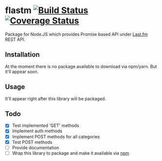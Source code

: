 # flastm [![Build Status](https://travis-ci.org/sumthief/flastm.svg?branch=master)](https://travis-ci.org/sumthief/flastm) [![Coverage Status](https://coveralls.io/repos/github/sumthief/flastm/badge.svg?branch=master)](https://coveralls.io/github/sumthief/flastm?branch=master)

Package for Node.JS which provides Promise based API under [Last.fm](https://www.last.fm/api/intro)
REST API.

## Installation

At the moment there is no package available to download via npm/yarn. But it'll appear soon.

## Usage

It'll appear right after this library will be packaged.

## Todo

- [x] Test implemented 'GET' methods
- [x] Implement auth methods
- [x] Implement POST methods for all categories
- [x] Test POST methods
- [ ] Provide documentation
- [ ] Wrap this library to package and make it available via [npm](http://npmjs.org)
